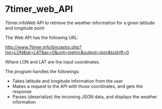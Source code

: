 # 7timer_web_API
7timer.infoWeb API to retrieve the weather information for a given latitude and longitude point

The Web API has the following URL:

http://www.7timer.info/bin/astro.php?lon=LON&lat=LAT&ac=0&unit=metric&output=json&tzshift=0

Where LON and LAT are the input coordinates.

The program handles the followings:

- Takes latitude and longitude information from the user
- Makes a request to the API with those coordinates, and gets the response
- Parses (deserialize) the incoming JSON data, and displays the weather information
